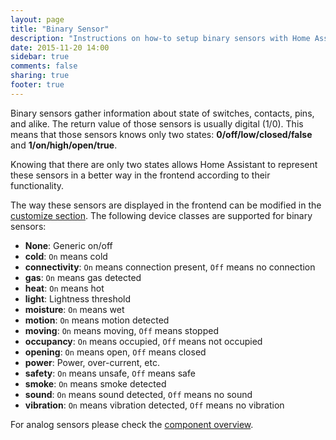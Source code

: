 ```yaml
---
layout: page
title: "Binary Sensor"
description: "Instructions on how-to setup binary sensors with Home Assistant."
date: 2015-11-20 14:00
sidebar: true
comments: false
sharing: true
footer: true
---
```


Binary sensors gather information about state of switches, contacts, pins, and alike. The return value of those sensors is usually digital (1/0). This means that those sensors knows only two states: **0/off/low/closed/false** and **1/on/high/open/true**.

Knowing that there are only two states allows Home Assistant to represent these sensors in a better way in the frontend according to their functionality.

The way these sensors are displayed in the frontend can be modified in the [customize section](/getting-started/customizing-devices/). The following device classes are supported for binary sensors:

- **None**: Generic on/off
- **cold**: `On` means cold
- **connectivity**: `On` means connection present, `Off` means no connection
- **gas**: `On` means gas detected
- **heat**: `On` means hot
- **light**: Lightness threshold
- **moisture**: `On` means wet
- **motion**: `On` means motion detected
- **moving**: `On` means moving, `Off` means stopped
- **occupancy**: `On` means occupied, `Off` means not occupied
- **opening**: `On` means open, `Off` means closed
- **power**: Power, over-current, etc.
- **safety**: `On` means unsafe, `Off` means safe
- **smoke**: `On` means smoke detected
- **sound**: `On` means sound detected, `Off` means no sound
- **vibration**: `On` means vibration detected, `Off` means no vibration

For analog sensors please check the [component overview](https://home-assistant.io/components/#sensor).
